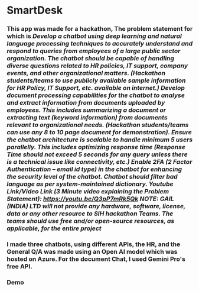 # SmartDesk 
### This app was made for a hackathon, The problem statement for which is _Develop a chatbot using deep learning and natural language processing techniques to accurately understand and respond to queries from employees of a large public sector organization. The chatbot should be capable of handling diverse questions related to HR policies, IT support, company events, and other organizational matters. (Hackathon students/teams to use publicly available sample information for HR Policy, IT Support, etc. available on internet.) Develop document processing capabilities for the chatbot to analyse and extract information from documents uploaded by employees. This includes summarizing a document or extracting text (keyword information) from documents relevant to organizational needs. (Hackathon students/teams can use any 8 to 10 page document for demonstration). Ensure the chatbot architecture is scalable to handle minimum 5 users parallelly. This includes optimizing response time (Response Time should not exceed 5 seconds for any query unless there is a technical issue like connectivity, etc.) Enable 2FA (2 Factor Authentication – email id type) in the chatbot for enhancing the security level of the chatbot. Chatbot should filter bad language as per system-maintained dictionary. Youtube Link/Video Link (3 Minute video explaining the Problem Statement): https://youtu.be/Q3pP7mRk5Qk NOTE: GAIL (INDIA) LTD will not provide any hardware, software, license, data or any other resource to SIH hackathon Teams. The teams should use free and/or open-source resources, as applicable, for the entire project_
### I made three chatbots, using different APIs, the HR, and the General Q/A was made using an Open AI model which was hosted on Azure. For the document Chat, I used Gemini Pro's free API.
### Demo
